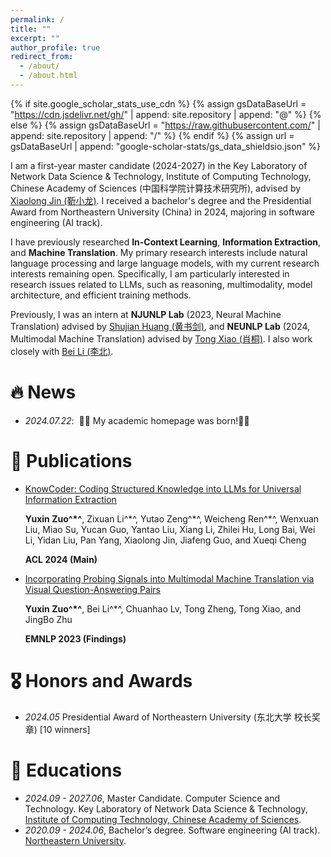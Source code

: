 ```yaml
---
permalink: /
title: ""
excerpt: ""
author_profile: true
redirect_from: 
  - /about/
  - /about.html
---
```


{% if site.google_scholar_stats_use_cdn %}
{% assign gsDataBaseUrl = "https://cdn.jsdelivr.net/gh/" | append: site.repository | append: "@" %}
{% else %}
{% assign gsDataBaseUrl = "https://raw.githubusercontent.com/" | append: site.repository | append: "/" %}
{% endif %}
{% assign url = gsDataBaseUrl | append: "google-scholar-stats/gs_data_shieldsio.json" %}

<span class='anchor' id='about-me'></span>

I am a first-year master candidate (2024-2027) in the Key Laboratory of Network Data Science & Technology, Institute of Computing Technology, Chinese Academy of Sciences (中国科学院计算技术研究所), advised by [Xiaolong Jin (靳小龙)](http://www.bigdatalab.ac.cn/jxl/).
I received a bachelor's degree and the Presidential Award from Northeastern University (China) in 2024, majoring in software engineering (AI track).

I have previously researched **In-Context Learning**, **Information Extraction**, and **Machine Translation**.
My primary research interests include natural language processing and large language models, with my current research interests remaining open.
Specifically, I am particularly interested in research issues related to LLMs, such as reasoning, multimodality, model architecture, and efficient training methods.

Previously, I was an intern at **NJUNLP Lab** (2023, Neural Machine Translation) advised by [Shujian Huang (黄书剑)](https://scholar.google.com/citations?user=HF3-E9kAAAAJ&hl=zh-CN), and **NEUNLP Lab** (2024, Multimodal Machine Translation) advised by [Tong Xiao (肖桐)](https://scholar.google.com/citations?user=-fov7zkAAAAJ). I also work closely with [Bei Li (李北)](https://libeineu.github.io).

<!-- My research interest includes neural machine translation and computer vision. I have published more than 100 papers at the top international AI conferences with total <a href='https://scholar.google.com/citations?user=DhtAFkwAAAAJ'>google scholar citations <strong><span id='total_cit'>260000+</span></strong></a> (You can also use google scholar badge <a href='https://scholar.google.com/citations?user=DhtAFkwAAAAJ'><img src="https://img.shields.io/endpoint?url={{ url | url_encode }}&logo=Google%20Scholar&labelColor=f6f6f6&color=9cf&style=flat&label=citations"></a>). -->

# 🔥 News
- *2024.07.22*: &nbsp;🎉🎉 My academic homepage was born!🍾🍾

# 📝 Publications 
<!-- 
<div class='paper-box'><div class='paper-box-image'><div><div class="badge">CVPR 2016</div><img src='images/500x300.png' alt="sym" width="100%"></div></div>
<div class='paper-box-text' markdown="1">

[Deep Residual Learning for Image Recognition](https://openaccess.thecvf.com/content_cvpr_2016/papers/He_Deep_Residual_Learning_CVPR_2016_paper.pdf)

**Kaiming He**, Xiangyu Zhang, Shaoqing Ren, Jian Sun

[**Project**](https://scholar.google.com/citations?view_op=view_citation&hl=zh-CN&user=DhtAFkwAAAAJ&citation_for_view=DhtAFkwAAAAJ:ALROH1vI_8AC) <strong><span class='show_paper_citations' data='DhtAFkwAAAAJ:ALROH1vI_8AC'></span></strong>
- Lorem ipsum dolor sit amet, consectetur adipiscing elit. Vivamus ornare aliquet ipsum, ac tempus justo dapibus sit amet. 
</div>
</div> -->


- [KnowCoder: Coding Structured Knowledge into LLMs for Universal Information Extraction](https://github.com/ICT-GoKnow/KnowCoder)

  **Yuxin Zuo^\*^**, Zixuan Li^\*^, Yutao Zeng^\*^,  Weicheng Ren^\*^, Wenxuan Liu, Miao Su, Yucan Guo, Yantao Liu, Xiang Li, Zhilei Hu, Long Bai, Wei Li, Yidan Liu, Pan Yang, Xiaolong Jin, Jiafeng Guo, and Xueqi Cheng

  **ACL 2024 (Main)**

- [Incorporating Probing Signals into Multimodal Machine Translation via Visual Question-Answering Pairs](https://github.com/libeineu/MMT-VQA)

  **Yuxin Zuo^\*^**, Bei Li^\*^, Chuanhao Lv, Tong Zheng, Tong Xiao, and JingBo Zhu

  **EMNLP 2023 (Findings)**

# 🎖 Honors and Awards
- *2024.05* Presidential Award of Northeastern University (东北大学 校长奖章) [10 winners]

# 📖 Educations
- *2024.09 - 2027.06*, Master Candidate. Computer Science and Technology. Key Laboratory of Network Data Science & Technology, [Institute of Computing Technology, Chinese Academy of Sciences](http://www.ict.ac.cn).
- *2020.09 - 2024.06*, Bachelor’s degree. Software engineering (AI track). [Northeastern University](https://www.neu.edu.cn).

<!-- # 💬 Invited Talks
- *2021.06*, Lorem ipsum dolor sit amet, consectetur adipiscing elit. Vivamus ornare aliquet ipsum, ac tempus justo dapibus sit amet. 
- *2021.03*, Lorem ipsum dolor sit amet, consectetur adipiscing elit. Vivamus ornare aliquet ipsum, ac tempus justo dapibus sit amet.  \| [\[video\]](https://github.com/) -->

<!-- # 💻 Internships
- *2019.05 - 2020.02*, [Lorem](https://github.com/), China. -->